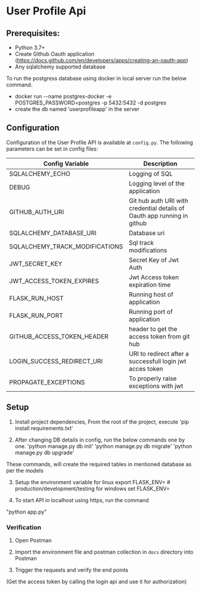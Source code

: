 # User Profile Api

## Prerequisites:

- Python 3.7+
- Create Github Oauth application (https://docs.github.com/en/developers/apps/creating-an-oauth-app)
- Any sqlalchemy supported database

To run the postgress database using docker in local server run the below command.

* docker run --name postgres-docker -e POSTGRES_PASSWORD=postgres -p 5432:5432 -d postgres
* create the db named 'userprofileapp' in the server


## Configuration

Configuration of the User Profile API is available at `config.py`. The following parameters can be set in config files:

| Config Variable     | Description      |
| ------------------- | -----------------|
| SQLALCHEMY_ECHO     | Logging of SQL   |
| DEBUG     | Logging level of the application   |
| GITHUB_AUTH_URI     | Git hub auth URI with credential details of Oauth app running in github   |
| SQLALCHEMY_DATABASE_URI     | Database uri   |
| SQLALCHEMY_TRACK_MODIFICATIONS     | Sql track modifications   |
| JWT_SECRET_KEY     | Secret Key of Jwt Auth    |
| JWT_ACCESS_TOKEN_EXPIRES     | Jwt Access token expiration time   |
| FLASK_RUN_HOST     | Running host of application   |
| FLASK_RUN_PORT     | Running port of application   |
| GITHUB_ACCESS_TOKEN_HEADER | header to get the access token from git hub |
| LOGIN_SUCCESS_REDIRECT_URI    |   URI to redirect after a successfull login jwt acces token   |
| PROPAGATE_EXCEPTIONS  |   To properly raise exceptions with jwt   |

## Setup

1. Install project dependencies, From the root of the project, execute
'pip install requirements.txt'

2. After changing DB details in config, run the below commands one by one.
'python manage.py db init'
'python manage.py db migrate'
'python manage.py db upgrade'

These commands, will create the required tables in mentioned database as per the models

3. Setup the environment variable
for linux
export FLASK_ENV=<Environment name> # production/development/testing
for windows
set FLASK_ENV=<Environment name>

4. To start API in localhost using https, run the command

"python app.py"

### Verification

1. Open Postman

2. Import the environment file and postman collection in `docs` directory into Postman

3. Trigger the requests and verify the end points

(Get the access token by calling the login api and use it for authorization)
